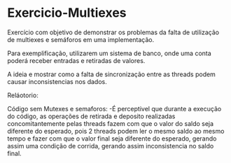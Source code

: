 # Exercicio-Multiexes
Exercício com objetivo de demonstrar os problemas da falta de utilização de multiexes e semáforos em uma implementação.

Para exemplificação, utilizarem um sistema de banco, onde uma conta poderá receber entradas e retiradas de valores.

A ideia e mostrar como a falta de sincronização entre as threads podem causar inconsistencias nos dados.

Reláotorio:

Código sem Mutexes e semaforos:
    -É perceptivel que durante a execução do código, as operações de retirada e deposito realizadas concomitantemente pelas threads fazem com que o valor do saldo seja diferente do esperado, pois 2 threads podem ler o mesmo saldo ao mesmo tempo e fazer com que o valor final seja diferente do esperado, gerando assim uma condição de corrida, gerando assim inconsistencia no saldo final.

    


